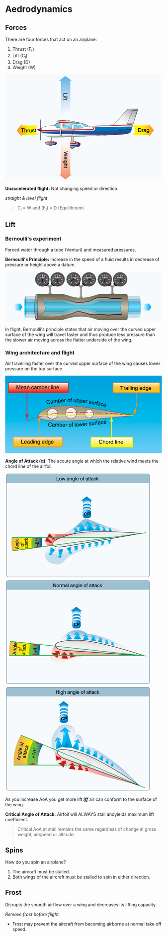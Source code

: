 # Aedrodynamics

## Forces

There are four forces that act on an airplane:

1. Thrust (F<sub>t</sub>)
2. Lift (C<sub>l</sub>)
3. Drag (D)
4. Weight (W)

![Forces acting on a plane](../../diagrams/plane-forces.png)

**Unaccelerated flight:** Not changing speed or direction.

_straight & level flight_

> C<sub>l</sub> = W and (F<sub>t</sub>) = D (Equilibrium)

## Lift

### Bernoulli's experiment

Forced water through a tube (Venturi) and measured pressures.

**Bernoulli's Principle:** increase in the speed of a fluid results in decrease of pressure or height above a datum.

![Bernoulli's experiment](../../diagrams/venturi.png)

In flight, Bernoulli's principle states that air moving over the curved upper surface of the wing will travel faster and thus produce less pressure than the slower air moving across the flatter underside of the wing.

### Wing architecture and flight

Air travelling faster over the curved upper surface of the wing causes lower pressure on the top surface.

![Diagram of an airfoil](../../diagrams/airfoil.png)

**Angle of Attack (α)**: The accute angle at which the relative wind meets the chord line of the airfoil.

![Angle of Attack](../../diagrams/angle-of-attack.png)

As you increase AoA you get more lift _**iff**_ air can conform to the surface of the wing.

**Critical Angle of Attack:** Airfoil will ALWAYS stall andyields maximum lift coefficient.

> Critical AoA at stall remains the same regardless of change in gross weight, airspeed or altitude.

## Spins

How do you spin an airplane?

1. The aircraft must be stalled.
2. Both wings of the aircraft must be stalled to spin in either direction.

## Frost

Disrupts the smooth airflow over a wing and decreases its lifting capacity.

_Remove frost before flight._

- Frost may prevent the aircraft from becoming airborne at normal take off speed.
